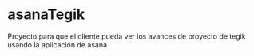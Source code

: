 # asanaTegik
Proyecto para que el cliente pueda ver los avances de proyecto de tegik usando la aplicacion de asana
